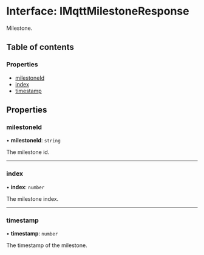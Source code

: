 # Interface: IMqttMilestoneResponse

Milestone.

## Table of contents

### Properties

- [milestoneId](IMqttMilestoneResponse.md#milestoneid)
- [index](IMqttMilestoneResponse.md#index)
- [timestamp](IMqttMilestoneResponse.md#timestamp)

## Properties

### milestoneId

• **milestoneId**: `string`

The milestone id.

___

### index

• **index**: `number`

The milestone index.

___

### timestamp

• **timestamp**: `number`

The timestamp of the milestone.
